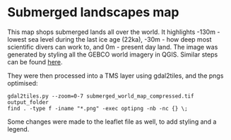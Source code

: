 # Submerged landscapes map

This map shops submerged lands all over the world. It highlights -130m -  lowest sea level during the last ice age (22ka), -30m - how deep most scientific divers can work to, and 0m - present day land.
The image was generated by styling all the GEBCO world imagery in QGIS. Similar steps can be found [here](https://padmorrison.com/posts/2021-04-03-mapping-paleoshorelines-in-qgis/). 

They were then processed into a TMS layer using gdal2tiles, and the pngs optimised:
```
gdal2tiles.py --zoom=0-7 submerged_world_map_compressed.tif output_folder
find . -type f -iname "*.png" -exec optipng -nb -nc {} \;
```

Some changes were made to the leaflet file as well, to add styling and a legend.